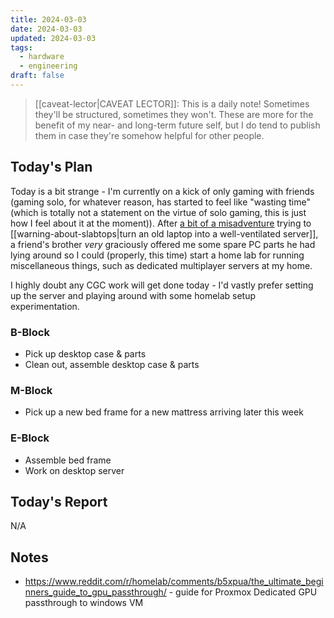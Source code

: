 ```yaml
---
title: 2024-03-03
date: 2024-03-03
updated: 2024-03-03
tags:
  - hardware
  - engineering
draft: false
---
```


> [[caveat-lector|CAVEAT LECTOR]]: This is a daily note! Sometimes they'll be structured, sometimes they won't. These are more for the benefit of my near- and long-term future self, but I do tend to publish them in case they're somehow helpful for other people.

## Today's Plan

Today is a bit strange - I'm currently on a kick of only gaming with friends (gaming solo, for whatever reason, has started to feel like "wasting time" (which is totally not a statement on the virtue of solo gaming, this is just how I feel about it at the moment)). After [a bit of a misadventure](https://bsky.app/profile/spencer.chaoticgood.computer/post/3kljmrvqd2u2q) trying to [[warning-about-slabtops|turn an old laptop into a well-ventilated server]], a friend's brother *very* graciously offered me some spare PC parts he had lying around so I could (properly, this time) start a home lab for running miscellaneous things, such as dedicated multiplayer servers at my home.

I highly doubt any CGC work will get done today - I'd vastly prefer setting up the server and playing around with some homelab setup experimentation.

### B-Block

- Pick up desktop case & parts
- Clean out, assemble desktop case & parts

### M-Block

- Pick up a new bed frame for a new mattress arriving later this week

### E-Block

- Assemble bed frame
- Work on desktop server

## Today's Report

N/A

## Notes

- https://www.reddit.com/r/homelab/comments/b5xpua/the_ultimate_beginners_guide_to_gpu_passthrough/ - guide for Proxmox Dedicated GPU passthrough to windows VM